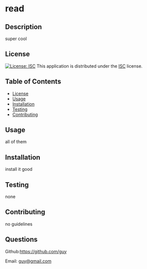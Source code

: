 
  # read
  ## Description
  super cool
  ## License
  [![License: ISC](https://img.shields.io/badge/License-ISC-green.svg)](https://opensource.org/licenses/ISC)
  This application is distributed under the [ISC](https://opensource.org/licenses/ISC) license.
  ## Table of Contents
  - [License](#License)
  - [Usage](#Usage)
  - [Installation](#Installation)
  - [Testing](#Testing)
  - [Contributing](#Contributing)
  ## Usage
  all of them
  ## Installation
  install it good
  ## Testing
  none
  ## Contributing
  no guidelines
  ## Questions
  Github:<https://github.com/guy>
  
  Email: guy@gmail.com
  